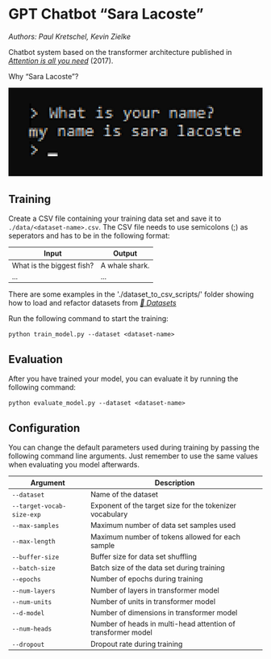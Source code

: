 # GPT Chatbot “Sara Lacoste”

_Authors: Paul Kretschel, Kevin Zielke_

Chatbot system based on the transformer architecture published in [_Attention is all you need_](https://arxiv.org/abs/1706.03762) (2017).

Why “Sara Lacoste”?

![Birth of Sara Lacoste](https://github.com/ZDDduesseldorf/chatting-chatbots/blob/optimus_fine/chatbots/transformer_chatbot/docs/birth-of-sara-lacoste.png)

## Training

Create a CSV file containing your training data set and save it to `./data/<dataset-name>.csv`. The CSV file needs to use semicolons (;) as seperators and has to be in the following format:

| Input | Output |
| - | - |
| What is the biggest fish? | A whale shark. |
| ... | ... |

There are some examples in the './dataset_to_csv_scripts/' folder showing how to load and refactor datasets from [_🤗 Datasets_](https://huggingface.co/docs/datasets/index)

Run the following command to start the training:

```
python train_model.py --dataset <dataset-name>
```

## Evaluation

After you have trained your model, you can evaluate it by running the following command:

```
python evaluate_model.py --dataset <dataset-name>
```

## Configuration

You can change the default parameters used during training by passing the following command line arguments. Just remember to use the same values when evaluating you model afterwards.

| Argument | Description |
| - | - |
| `--dataset` | Name of the dataset |
| `--target-vocab-size-exp` | Exponent of the target size for the tokenizer vocabulary |
| `--max-samples` | Maximum number of data set samples used |
| `--max-length` | Maximum number of tokens allowed for each sample |
| `--buffer-size` | Buffer size for data set shuffling |
| `--batch-size` | Batch size of the data set during training |
| `--epochs` | Number of epochs during training |
| `--num-layers` | Number of layers in transformer model |
| `--num-units` | Number of units in transformer model |
| `--d-model` | Number of dimensions in transformer model |
| `--num-heads` | Number of heads in multi-head attention of transformer model |
| `--dropout` | Dropout rate during training |

